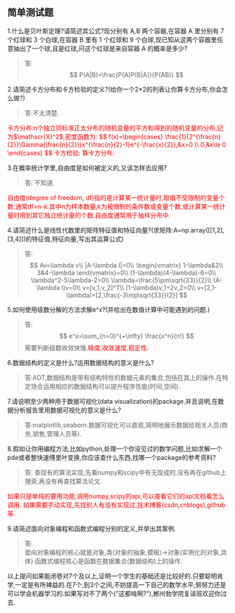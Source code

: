## 简单测试题
1.什么是贝叶斯定理?请简述其公式?现分别有 A,B 两个容器,在容器 A 里分别有 7 个红球和 3 个白球,在容器 B 里有 1 个红球和 9 个白球,现已知从这两个容器里任意抽出了一个球,且是红球,问这个红球是来自容器 A 的概率是多少?  
>答:
$$
    P(A|B)=\frac{P(A)P(B|A)}{P(AB)}
$$

2.请简述卡方分布和卡方检验的定义?(给你一个2*2的列表让你算卡方分布,你会怎么做?)  
>答:不太清楚.  
<font color="red">
卡方分布:n个独立同标准正太分布的随机变量的平方和得到的随机变量的分布,记为$\mathscr{X}^2$,密度函数为:
$$
    f(x)=\begin{cases}
        \frac{1}{2^{\frac{n}{2}}\Gamma(\frac{n}{2})}x^{\frac{n}{2}-1}e^{-\frac{x}{2}},&x>0 \\
        0,&x\le 0
    \end{cases}
$$
卡方检验:
算卡方分布:
</font>

3.在概率统计学里,自由度是如何被定义的,又该怎样去应用?  
>答: 不知道.
<font color="red">
自由度(degree of freedom, df)指的是计算某一统计量时,取值不受限制的变量个数.通常df=n-k.其中n为样本数量,k为被限制的条件数或变量个数,或计算某一统计量时用到其它独立统计量的个数.自由度通常用于抽样分布中.
</font>

4.请简述什么是线性代数里的矩阵特征值和特征向量?(求矩阵:A=np.array(\[[1,2],[3,4]])的特征值,特征向量,写出其运算公式)  
>答:
$$
    Av=\lambda v\\
    |A-\lambda I|=0\\
    \begin{vmatrix}
        1-\lambda&2\\
        3&4-\lambda
    \end{vmatrix}=0\\
    (1-\lambda)(4-\lambda)-6=0\\
    \lambda^2-5\lambda-2=0\\
    \lambda=\frac{5\pm\sqrt{33}}{2}\\
    (A-\lambda I)v=0\\
    v=[v_1,v_2]^T\\
    (1-\lambda)v_1+2v_2=0\\
    v=[2,1-\lambda]=[2,\frac{-3\mp\sqrt{33}}{2}]
$$

5.如何使用级数分解的方法求解e^x?(并给出在数值计算中可能遇到的问题.)  
>答:
$$
    e^x=\sum_{n=0}^{+\infty} \frac{x^n}{n!}
$$
需要判断级数收敛快慢.<font color="red">精度,收敛速度,稳定性.</font>

6.数据结构的定义是什么?运用数据结构的意义是什么?  
>答:ADT,数据结构是带有结构特性的数据元素的集合,包括在其上的操作.在特定场合运用相应的数据结构可以提升程序性能(时间,空间).

7.请说明至少两种用于数据可视化(data visualization)的package.并且说明,在数据分析报告里用数据可视化的意义是什么?  
>答:matplotlib,seaborn.数据可视化可以直观,简明地展示数据给相关人员(商务,销售,管理人员等).

8.假如让你用编程方法,比如python,处理一个你没见过的数学问题,比如求解一个pde或者整快速傅里叶变换,你应该查什么东西,找哪一个package的参考资料?  
>答: 查现有的算法实现,先看numpy和scipy中有无现成的.没有再在github上搜索,再没有再查找算法论文.  
<font color="red">
如果只是单纯的要用功能,调用numpy,scipy的api,可以查看它们的api文档看怎么调用.  
如果需要手动实现,先找别人有没有实现过,技术博客(csdn,cnblogs),github等.
</font>

9.请简述面向对象编程和函数式编程分别的定义,并举出其案例.  
>答:  
面向对象编程的核心就是对象,类(对象的抽象,模板)->对象(实例化的对象,具体)
函数式编程核心是函数在数据集合(数据结构)上的操作.

以上提问如果能闭卷对7个及以上,证明一个学生的基础还是比较好的.只要聪明肯学,一定是有所裨益的.在7个,到3个之间,不妨提高一下自己的数学水平;努努力还是可以学会机器学习的.如果写对不了两个("这都啥啊?"),郴州勃学院复读班欢迎你过去.